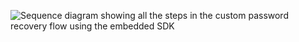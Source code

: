 <div class="common-image-format">

![Sequence diagram showing all the steps in the custom password recovery flow using the embedded SDK](/img/advanced-use-cases/java-custom-pwd-recovery-custom-sdk-summary.png "Custom Password Recovery With SDK Flow Diagram")

</div>
